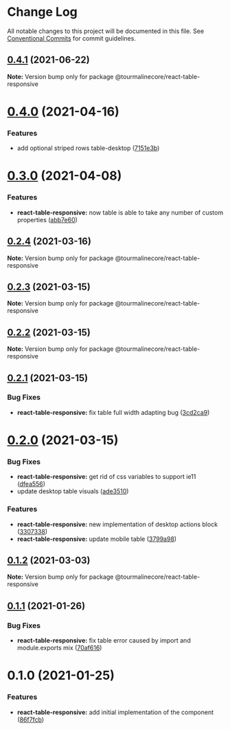 # Change Log

All notable changes to this project will be documented in this file.
See [Conventional Commits](https://conventionalcommits.org) for commit guidelines.

## [0.4.1](https://github.com/TourmalineCore/React-Packages/compare/@tourmalinecore/react-table-responsive@0.4.0...@tourmalinecore/react-table-responsive@0.4.1) (2021-06-22)

**Note:** Version bump only for package @tourmalinecore/react-table-responsive





# [0.4.0](https://github.com/TourmalineCore/React-Packages/compare/@tourmalinecore/react-table-responsive@0.3.0...@tourmalinecore/react-table-responsive@0.4.0) (2021-04-16)


### Features

* add optional striped rows table-desktop ([7151e3b](https://github.com/TourmalineCore/React-Packages/commit/7151e3b30fa58889d56ac73eccff312058b57281))





# [0.3.0](https://github.com/TourmalineCore/React-Packages/compare/@tourmalinecore/react-table-responsive@0.2.4...@tourmalinecore/react-table-responsive@0.3.0) (2021-04-08)


### Features

* **react-table-responsive:** now table is able to take any number of custom properties ([abb7e60](https://github.com/TourmalineCore/React-Packages/commit/abb7e60794dd439b8965a607a8f15dcf3e9425c1))





## [0.2.4](https://github.com/TourmalineCore/React-Packages/compare/@tourmalinecore/react-table-responsive@0.2.3...@tourmalinecore/react-table-responsive@0.2.4) (2021-03-16)

**Note:** Version bump only for package @tourmalinecore/react-table-responsive





## [0.2.3](https://github.com/TourmalineCore/React-Packages/compare/@tourmalinecore/react-table-responsive@0.2.2...@tourmalinecore/react-table-responsive@0.2.3) (2021-03-15)

**Note:** Version bump only for package @tourmalinecore/react-table-responsive





## [0.2.2](https://github.com/TourmalineCore/React-Packages/compare/@tourmalinecore/react-table-responsive@0.2.1...@tourmalinecore/react-table-responsive@0.2.2) (2021-03-15)

**Note:** Version bump only for package @tourmalinecore/react-table-responsive





## [0.2.1](https://github.com/TourmalineCore/React-Packages/compare/@tourmalinecore/react-table-responsive@0.2.0...@tourmalinecore/react-table-responsive@0.2.1) (2021-03-15)


### Bug Fixes

* **react-table-responsive:** fix table full width adapting bug ([3cd2ca9](https://github.com/TourmalineCore/React-Packages/commit/3cd2ca9a26a2e75984d38e219d383705fbf2d7f6))





# [0.2.0](https://github.com/TourmalineCore/React-Packages/compare/@tourmalinecore/react-table-responsive@0.1.2...@tourmalinecore/react-table-responsive@0.2.0) (2021-03-15)


### Bug Fixes

* **react-table-responsive:** get rid of css variables to support ie11 ([dfea556](https://github.com/TourmalineCore/React-Packages/commit/dfea5566b1f5e2a80db4d993255c736cf8bd72a8))
* update desktop table visuals ([ade3510](https://github.com/TourmalineCore/React-Packages/commit/ade3510ffb4d87449d562526435173404a89499b))


### Features

* **react-table-responsive:** new implementation of desktop actions block ([3307338](https://github.com/TourmalineCore/React-Packages/commit/3307338bf3a4ee07d6eeac98f2268aafe6fc62c5))
* **react-table-responsive:** update mobile table ([3799a98](https://github.com/TourmalineCore/React-Packages/commit/3799a9827ff907ad67859ee49bb8f4b7f58b4e18))





## [0.1.2](https://github.com/TourmalineCore/React-Packages/compare/@tourmalinecore/react-table-responsive@0.1.1...@tourmalinecore/react-table-responsive@0.1.2) (2021-03-03)

**Note:** Version bump only for package @tourmalinecore/react-table-responsive





## [0.1.1](https://github.com/TourmalineCore/React-Packages/compare/@tourmalinecore/react-table-responsive@0.1.0...@tourmalinecore/react-table-responsive@0.1.1) (2021-01-26)


### Bug Fixes

* **react-table-responsive:** fix table error caused by import and module.exports mix ([70af616](https://github.com/TourmalineCore/React-Packages/commit/70af616d5c595b68404d790666c89bbf6b6de177))





# 0.1.0 (2021-01-25)


### Features

* **react-table-responsive:** add initial implementation of the component ([86f7fcb](https://github.com/TourmalineCore/React-Packages/commit/86f7fcb8611c60a2033ed59d6e9f589bd165f42c))
